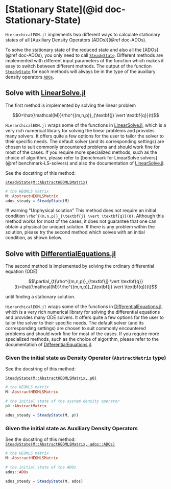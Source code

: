 # [Stationary State](@id doc-Stationary-State)
`HierarchicalEOM.jl` implements two different ways to calculate stationary states of all [Auxiliary Density Operators (ADOs)](@ref doc-ADOs).

To solve the stationary state of the reduced state and also all the [ADOs](@ref doc-ADOs), you only need to call [`SteadyState`](@ref). Different methods are implemented with different input parameters of the function which makes it easy to switch between different methods. The output of the function [`SteadyState`](@ref) for each methods will always be in the type of the auxiliary density operators [`ADOs`](@ref).

## Solve with [LinearSolve.jl](http://linearsolve.sciml.ai/stable/)
The first method is implemented by solving the linear problem
```math
0=\hat{\mathcal{M}}\rho^{(m,n,p)}_{\textbf{j} \vert \textbf{q}}(t)
```

`HierarchicalEOM.jl` wraps some of the functions in [LinearSolve.jl](http://linearsolve.sciml.ai/stable/), which is a very rich numerical library for solving the linear problems and provides many solvers. It offers quite a few options for the user to tailor the solver to their specific needs. The default solver (and its corresponding settings) are chosen to suit commonly encountered problems and should work fine for most of the cases. If you require more specialized methods, such as the choice of algorithm, please refer to [benchmark for LinearSolve solvers](@ref benchmark-LS-solvers) and also the documentation of [LinearSolve.jl](http://linearsolve.sciml.ai/stable/).

See the docstring of this method:  

[`SteadyState(M::AbstractHEOMLSMatrix)`](@ref)

```julia
# the HEOMLS matrix
M::AbstractHEOMLSMatrix  
ados_steady = SteadyState(M)
```
!!! warning "Unphysical solution"
    This method does not require an initial condition ``\rho^{(m,n,p)}_{\textbf{j} \vert \textbf{q}}(0)``. Although this method works for most of the cases, it does not guarantee that one can obtain a physical (or unique) solution. If there is any problem within the solution, please try the second method which solves with an initial condition, as shown below.

## Solve with [DifferentialEquations.jl](https://diffeq.sciml.ai/stable/)
The second method is implemented by solving the ordinary differential equation (ODE)
```math
\partial_{t}\rho^{(m,n,p)}_{\textbf{j} \vert \textbf{q}}(t)=\hat{\mathcal{M}}\rho^{(m,n,p)}_{\textbf{j} \vert \textbf{q}}(t)
```
until finding a stationary solution.

`HierarchicalEOM.jl` wraps some of the functions in [DifferentialEquations.jl](https://diffeq.sciml.ai/stable/), which is a very rich numerical library for solving the differential equations and provides many ODE solvers. It offers quite a few options for the user to tailor the solver to their specific needs. The default solver (and its corresponding settings) are chosen to suit commonly encountered problems and should work fine for most of the cases. If you require more specialized methods, such as the choice of algorithm, please refer to the documentation of [DifferentialEquations.jl](https://diffeq.sciml.ai/stable/).


### Given the initial state as Density Operator (`AbstractMatrix` type)
See the docstring of this method:  

[`SteadyState(M::AbstractHEOMLSMatrix, ρ0)`](@ref)

```julia
# the HEOMLS matrix
M::AbstractHEOMLSMatrix  

# the initial state of the system density operator
ρ0::AbstractMatrix

ados_steady = SteadyState(M, ρ0)
```

### Given the initial state as Auxiliary Density Operators
See the docstring of this method:  
[`SteadyState(M::AbstractHEOMLSMatrix, ados::ADOs)`](@ref)

```julia
# the HEOMLS matrix
M::AbstractHEOMLSMatrix  

# the initial state of the ADOs
ados::ADOs

ados_steady = SteadyState(M, ados)
```